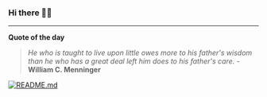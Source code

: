 ### Hi there 👋🏻


---

**Quote of the day**

> *He who is taught to live upon little owes more to his father's wisdom than he who has a great deal left him does to his father's care.* - **William C. Menninger** 

[![README.md](https://github.com/marcolovazzano/marcolovazzano/actions/workflows/readme.yml/badge.svg?branch=main)](https://github.com/marcolovazzano/marcolovazzano/actions/workflows/readme.yml)
